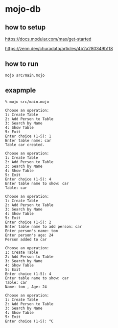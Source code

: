 # mojo-db

## how to setup
https://docs.modular.com/max/get-started

https://zenn.dev/churadata/articles/4b2a280349b118

## how to run
```
mojo src/main.mojo
```

## exapmple
```
% mojo src/main.mojo

Choose an operation:
1: Create Table
2: Add Person to Table
3: Search by Name
4: Show Table
5: Exit
Enter choice (1-5): 1
Enter table name: car
Table car created.

Choose an operation:
1: Create Table
2: Add Person to Table
3: Search by Name
4: Show Table
5: Exit
Enter choice (1-5): 4
Enter table name to show: car
Table: car

Choose an operation:
1: Create Table
2: Add Person to Table
3: Search by Name
4: Show Table
5: Exit
Enter choice (1-5): 2
Enter table name to add person: car
Enter person's name: tom
Enter person's age: 24
Person added to car

Choose an operation:
1: Create Table
2: Add Person to Table
3: Search by Name
4: Show Table
5: Exit
Enter choice (1-5): 4
Enter table name to show: car
Table: car
Name: tom , Age: 24

Choose an operation:
1: Create Table
2: Add Person to Table
3: Search by Name
4: Show Table
5: Exit
Enter choice (1-5): ^C
```
